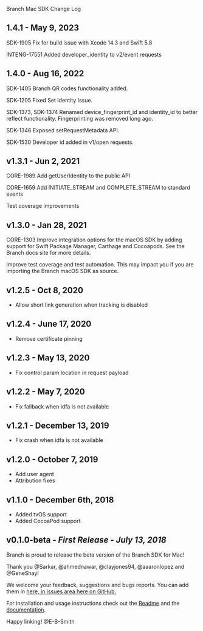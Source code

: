 Branch Mac SDK Change Log

## 1.4.1 - May 9, 2023

SDK-1905
Fix for build issue with Xcode 14.3 and Swift 5.8

INTENG-17551 
Added developer_identity to v2/event requests

## 1.4.0 - Aug 16, 2022

SDK-1405
Branch QR codes functionality added.

SDK-1205 
Fixed Set Identity Issue.  

SDK-1373, SDK-1374 
Renamed device_fingerprint_id and identity_id to better reflect functionality. Fingerprinting was removed long ago. 

SDK-1346
Exposed setRequestMetadata API. 

SDK-1530
Developer id added in v1/open requests.

## v1.3.1 - Jun 2, 2021

CORE-1989
Add getUserIdentity to the public API

CORE-1659
Add INITIATE_STREAM and COMPLETE_STREAM to standard events

Test coverage improvements

## v1.3.0 - Jan 28, 2021

CORE-1303
Improve integration options for the macOS SDK by adding support for Swift Package Manager, Carthage and Cocoapods. See the Branch docs site for more details.

Improve test coverage and test automation. This may impact you if you are importing the Branch macOS SDK as source.

## v1.2.5 - Oct 8, 2020
* Allow short link generation when tracking is disabled

## v1.2.4 - June 17, 2020
* Remove certificate pinning

## v1.2.3 - May 13, 2020
* Fix control param location in request payload

## v1.2.2 - May 7, 2020
* Fix fallback when idfa is not available

## v1.2.1 - December 13, 2019
* Fix crash when idfa is not available

## v1.2.0 - October 7, 2019
* Add user agent
* Attribution fixes

## v1.1.0 - December 6th, 2018
* Added tvOS support
* Added CocoaPod support

## v0.1.0-beta - *First Release - July 13, 2018*

Branch is proud to release the beta version of the Branch SDK for Mac!

Thank you @Sarkar, @ahmednawar, @clayjones94, @aaaronlopez and @GeneShay!

We welcome your feedback, suggestions and bugs reports. You can add them in [here, in issues area here on GitHub.](https://github.com/BranchMetrics/mac-branch-deep-linking/issues)

For installation and usage instructions check out the [Readme](https://github.com/BranchMetrics/mac-branch-deep-linking/blob/master/README.md) and the [documentation](https://branchmetrics.github.io/mac-branch-deep-linking/index.html).

Happy linking!
@E-B-Smith
